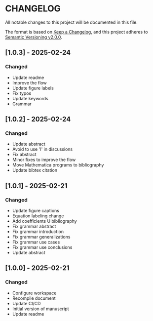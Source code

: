 # CHANGELOG

All notable changes to this project will be documented in this file.

The format is based on [Keep a Changelog](https://keepachangelog.com/en/1.0.0/),
and this project adheres to [Semantic Versioning v2.0.0](https://semver.org/spec/v2.0.0.html).

## [1.0.3] - 2025-02-24

### Changed

- Update readme
- Improve the flow
- Update figure labels
- Fix typos
- Update keywords
- Grammar

## [1.0.2] - 2025-02-24

### Changed

- Update abstract
- Avoid to use 'I' in discussions
- Fix abstract
- Minor fixes to improve the flow
- Move Mathematica programs to bibliography
- Update bibtex citation

## [1.0.1] - 2025-02-21

### Changed

- Update figure captions
- Equation labeling change
- Add coefficients U bibliography
- Fix grammar abstract
- Fix grammar introduction
- Fix grammar generalizations
- Fix grammar use cases
- Fix grammar use conclusions
- Update abstract

## [1.0.0] - 2025-02-21

### Changed

- Configure workspace
- Recompile document
- Update CI/CD
- Initial version of manuscript
- Update readme
